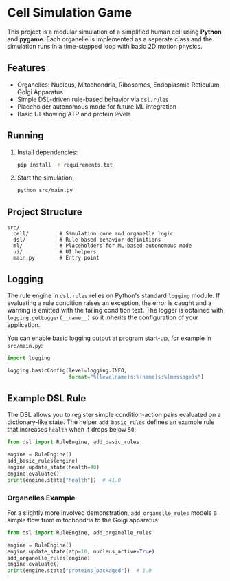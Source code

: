 # Cell Simulation Game

This project is a modular simulation of a simplified human cell using **Python** and **pygame**. Each organelle is implemented as a separate class and the simulation runs in a time-stepped loop with basic 2D motion physics.

## Features
- Organelles: Nucleus, Mitochondria, Ribosomes, Endoplasmic Reticulum, Golgi Apparatus
- Simple DSL-driven rule-based behavior via `dsl.rules`
- Placeholder autonomous mode for future ML integration
- Basic UI showing ATP and protein levels

## Running
1. Install dependencies:
    ```bash
    pip install -r requirements.txt
    ```
2. Start the simulation:
    ```bash
    python src/main.py
    ```

## Project Structure
```
src/
  cell/          # Simulation core and organelle logic
  dsl/           # Rule-based behavior definitions
  ml/            # Placeholders for ML-based autonomous mode
  ui/            # UI helpers
  main.py        # Entry point
```

## Logging

The rule engine in `dsl.rules` relies on Python's standard `logging` module.
If evaluating a rule condition raises an exception, the error is caught and a
warning is emitted with the failing condition text. The logger is obtained with
`logging.getLogger(__name__)` so it inherits the configuration of your
application.

You can enable basic logging output at program start-up, for example in
`src/main.py`:

```python
import logging

logging.basicConfig(level=logging.INFO,
                    format="%(levelname)s:%(name)s:%(message)s")
```

## Example DSL Rule

The DSL allows you to register simple condition-action pairs evaluated on a
dictionary-like state. The helper ``add_basic_rules`` defines an example rule
that increases ``health`` when it drops below ``50``:

```python
from dsl import RuleEngine, add_basic_rules

engine = RuleEngine()
add_basic_rules(engine)
engine.update_state(health=40)
engine.evaluate()
print(engine.state["health"])  # 41.0
```

### Organelles Example

For a slightly more involved demonstration, ``add_organelle_rules`` models a
simple flow from mitochondria to the Golgi apparatus:

```python
from dsl import RuleEngine, add_organelle_rules

engine = RuleEngine()
engine.update_state(atp=10, nucleus_active=True)
add_organelle_rules(engine)
engine.evaluate()
print(engine.state["proteins_packaged"])  # 1.0
```
